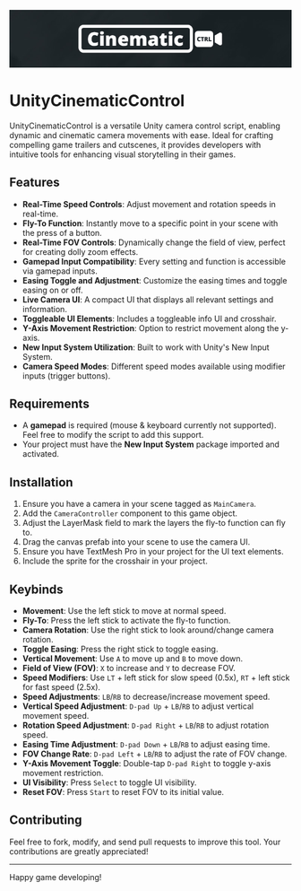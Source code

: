![Unity Cinematic Control](https://raw.githubusercontent.com/andreasbaumde/UnityCinematicControl/main/Assets/github-image.jpg)

# UnityCinematicControl

UnityCinematicControl is a versatile Unity camera control script, enabling dynamic and cinematic camera movements with ease. Ideal for crafting compelling game trailers and cutscenes, it provides developers with intuitive tools for enhancing visual storytelling in their games.

## Features

- **Real-Time Speed Controls**: Adjust movement and rotation speeds in real-time.
- **Fly-To Function**: Instantly move to a specific point in your scene with the press of a button.
- **Real-Time FOV Controls**: Dynamically change the field of view, perfect for creating dolly zoom effects.
- **Gamepad Input Compatibility**: Every setting and function is accessible via gamepad inputs.
- **Easing Toggle and Adjustment**: Customize the easing times and toggle easing on or off.
- **Live Camera UI**: A compact UI that displays all relevant settings and information.
- **Toggleable UI Elements**: Includes a toggleable info UI and crosshair.
- **Y-Axis Movement Restriction**: Option to restrict movement along the y-axis.
- **New Input System Utilization**: Built to work with Unity's New Input System.
- **Camera Speed Modes**: Different speed modes available using modifier inputs (trigger buttons).

## Requirements

- A **gamepad** is required (mouse & keyboard currently not supported). Feel free to modify the script to add this support.
- Your project must have the **New Input System** package imported and activated.

## Installation

1. Ensure you have a camera in your scene tagged as `MainCamera`.
2. Add the `CameraController` component to this game object.
3. Adjust the LayerMask field to mark the layers the fly-to function can fly to.
4. Drag the canvas prefab into your scene to use the camera UI.
5. Ensure you have TextMesh Pro in your project for the UI text elements.
6. Include the sprite for the crosshair in your project.

## Keybinds

- **Movement**: Use the left stick to move at normal speed.
- **Fly-To**: Press the left stick to activate the fly-to function.
- **Camera Rotation**: Use the right stick to look around/change camera rotation.
- **Toggle Easing**: Press the right stick to toggle easing.
- **Vertical Movement**: Use `A` to move up and `B` to move down.
- **Field of View (FOV)**: `X` to increase and `Y` to decrease FOV.
- **Speed Modifiers**: Use `LT` + left stick for slow speed (0.5x), `RT` + left stick for fast speed (2.5x).
- **Speed Adjustments**: `LB`/`RB` to decrease/increase movement speed.
- **Vertical Speed Adjustment**: `D-pad Up` + `LB`/`RB` to adjust vertical movement speed.
- **Rotation Speed Adjustment**: `D-pad Right` + `LB`/`RB` to adjust rotation speed.
- **Easing Time Adjustment**: `D-pad Down` + `LB`/`RB` to adjust easing time.
- **FOV Change Rate**: `D-pad Left` + `LB`/`RB` to adjust the rate of FOV change.
- **Y-Axis Movement Toggle**: Double-tap `D-pad Right` to toggle y-axis movement restriction.
- **UI Visibility**: Press `Select` to toggle UI visibility.
- **Reset FOV**: Press `Start` to reset FOV to its initial value.

## Contributing

Feel free to fork, modify, and send pull requests to improve this tool. Your contributions are greatly appreciated!

---

Happy game developing!
